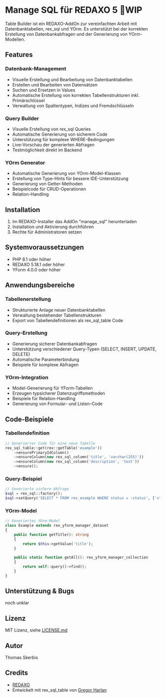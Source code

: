 # Manage SQL für REDAXO 5 🥚WIP

Table Builder ist ein REDAXO-AddOn zur vereinfachten Arbeit mit Datenbanktabellen, rex_sql und YOrm. Es unterstützt bei der korrekten Erstellung von Datenbankabfragen und der Generierung von YOrm-Modellen.

## Features

### Datenbank-Management
- Visuelle Erstellung und Bearbeitung von Datenbanktabellen
- Erstellen und Bearbeiten von Datensätzen
- Suchen und Ersetzen in Values
- Automatische Erstellung von korrekten Tabellenstrukturen inkl. Primärschlüssel
- Verwaltung von Spaltentypen, Indizes und Fremdschlüsseln

### Query Builder
- Visuelle Erstellung von rex_sql Queries
- Automatische Generierung von sicherem Code
- Unterstützung für komplexe WHERE-Bedingungen
- Live-Vorschau der generierten Abfragen
- Testmöglichkeit direkt im Backend

### YOrm Generator
- Automatische Generierung von YOrm-Model-Klassen
- Erstellung von Type-Hints für bessere IDE-Unterstützung
- Generierung von Getter-Methoden
- Beispielcode für CRUD-Operationen
- Relation-Handling

## Installation

1. Im REDAXO-Installer das AddOn "manage_sql" herunterladen
2. Installation und Aktivierung durchführen
3. Rechte für Administratoren setzen

## Systemvoraussetzungen

* PHP 8.1 oder höher
* REDAXO 5.18.1 oder höher
* YForm 4.0.0 oder höher

## Anwendungsbereiche

### Tabellenerstellung
- Strukturierte Anlage neuer Datenbanktabellen
- Verwaltung bestehender Tabellenstrukturen
- Export von Tabellendefinitionen als rex_sql_table Code

### Query-Erstellung
- Generierung sicherer Datenbankabfragen
- Unterstützung verschiedener Query-Typen (SELECT, INSERT, UPDATE, DELETE)
- Automatische Parameterbindung
- Beispiele für komplexe Abfragen

### YOrm-Integration
- Model-Generierung für YForm-Tabellen
- Erzeugen typsicherer Datenzugriffsmethoden
- Beispiele für Relation-Handling
- Generierung von Formular- und Listen-Code

## Code-Beispiele

### Tabellendefinition
```php
// Generierter Code für eine neue Tabelle
rex_sql_table::get(rex::getTable('example'))
    ->ensurePrimaryIdColumn()
    ->ensureColumn(new rex_sql_column('title', 'varchar(255)'))
    ->ensureColumn(new rex_sql_column('description', 'text'))
    ->ensure();
```

### Query-Beispiel
```php
// Generierte sichere Abfrage
$sql = rex_sql::factory();
$sql->setQuery('SELECT * FROM rex_example WHERE status = :status', ['status' => 1]);
```

### YOrm-Model
```php
// Generiertes YOrm-Model
class Example extends rex_yform_manager_dataset
{
    public function getTitle(): string 
    {
        return $this->getValue('title');
    }
    
    public static function getAll(): rex_yform_manager_collection
    {
        return self::query()->find();
    }
}
```

## Unterstützung & Bugs
noch unklar

## Lizenz

MIT Lizenz, siehe [LICENSE.md](LICENSE.md)

## Autor
Thomas Skerbis

## Credits

- [REDAXO](https://redaxo.org)
- Entwickelt mit rex_sql_table von [Gregor Harlan](https://github.com/gharlan)
